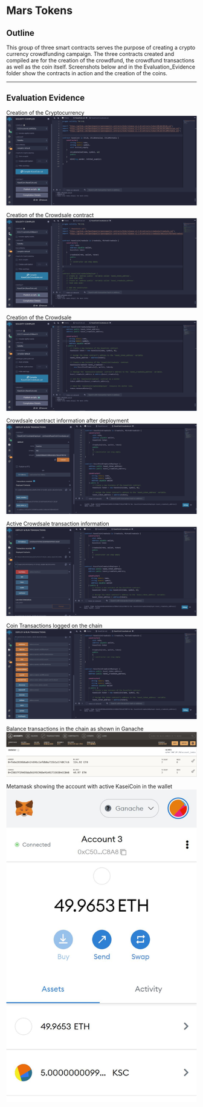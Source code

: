 # Mars Tokens

## Outline

This group of three smart contracts serves the purpose of creating a crypto currency crowdfunding campaign.  The three contracts created and compiled are for the creation of the crowdfund, the crowdfund transactions as well as the coin itself.  Screenshots below and in the Evaluation_Evidence folder show the contracts in action and the creation of the coins.

----- 
## Evaluation Evidence

Creation of the Cryptocurrency
![Coin Contract](Evaluation_Evidence/Coin_Contract.JPG)

Creation of the Crowdsale contract
![Crowdsale Contract](Evaluation_Evidence/Crowdsale_Contract.JPG)

Creation of the Crowdsale
![Crowdsale Deployer](Evaluation_Evidence/Crowdsale_Deployer.JPG)

Crowdsale contract information after deployment
![Crowdsale Deployed Contract](Evaluation_Evidence/Crowdsale_deployed_contract.JPG)

Active Crowdsale transaction information
![Crowdsale Contract Deployed](Evaluation_Evidence/Crowdsale_contract_deployed.JPG)

Coin Transactions logged on the chain
![Coin Deployed](Evaluation_Evidence/Coin_deployed.JPG)

Balance transactions in the chain as shown in Ganache
![Account Balances](Evaluation_Evidence/Account_Balances.JPG)

Metamask showing the account with active KaseiCoin in the wallet
![Metamask Coin Balance](Evaluation_Evidence/Coin_Balance.JPG)